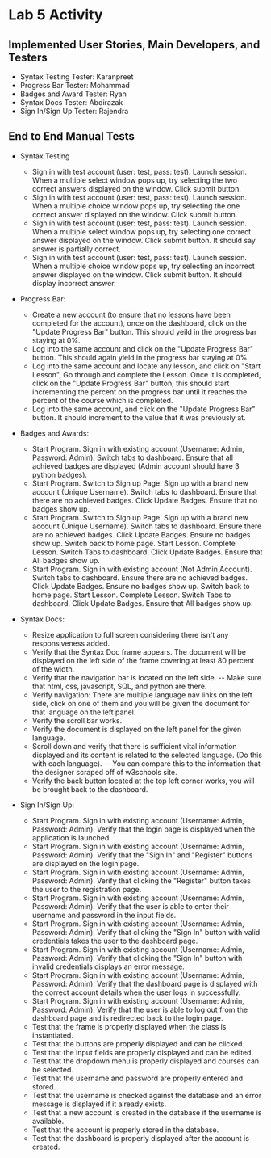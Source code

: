 # Lab 5 Activity

## Implemented User Stories, Main Developers, and Testers
- Syntax Testing Tester: Karanpreet
- Progress Bar Tester: Mohammad
- Badges and Award Tester: Ryan
- Syntax Docs Tester: Abdirazak
- Sign In/Sign Up Tester: Rajendra




## End to End Manual Tests
- Syntax Testing
  - Sign in with test account (user: test, pass: test). Launch session. When a multiple select window pops up, try selecting the two correct answers displayed on the window. Click submit button.
  - Sign in with test account (user: test, pass: test). Launch session. When a multiple choice window pops up, try selecting the one correct answer displayed on the window. Click submit button.
  - Sign in with test account (user: test, pass: test). Launch session. When a multiple select window pops up, try selecting one correct answer displayed on the window. Click submit button. It should say answer is partially correct.
  - Sign in with test account (user: test, pass: test). Launch session. When a multiple choice window pops up, try selecting an incorrect answer displayed on the window. Click submit button. It should display incorrect answer.

- Progress Bar:
  - Create a new account (to ensure that no lessons have been completed for the account), once on the dashboard, click on the "Update Progress Bar" button. This should yeild in the progress bar staying at 0%.
  - Log into the same account and click on the "Update Progress Bar" button. This should again yield in the progress bar staying at 0%.
  - Log into the same account and locate any lesson, and click on "Start Lesson", Go through and complete the Lesson. Once it is completed, click on the "Update Progress Bar" button, this should start incrementing the percent on the progress bar until it reaches the percent of the course which is completed.
  - Log into the same account, and click on the "Update Progress Bar" button. It should increment to the value that it was previously at.

- Badges and Awards:
  - Start Program. Sign in with existing account (Username: Admin, Password: Admin). Switch tabs to dashboard. Ensure that all achieved badges are displayed (Admin account should have 3 python badges).
  - Start Program. Switch to Sign up Page. Sign up with a brand new account (Unique Username). Switch tabs to dashboard. Ensure that there are no achieved badges. Click Update Badges. Ensure that no badges show up.
  - Start Program. Switch to Sign up Page. Sign up with a brand new account (Unique Username). Switch tabs to dashboard. Ensure there are no achieved badges. Click Update Badges. Ensure no badges show up. Switch back to home page. Start Lesson. Complete Lesson. Switch Tabs to dashboard. Click Update Badges. Ensure that All badges show up.
  - Start Program. Sign in with existing account (Not Admin Account). Switch tabs to dashboard. Ensure there are no achieved badges. Click Update Badges. Ensure no badges show up. Switch back to home page. Start Lesson. Complete Lesson. Switch Tabs to dashboard. Click Update Badges. Ensure that All badges show up.

- Syntax Docs:
  - Resize application to full screen considering there isn't any responsiveness
  added.
  - Verify that the Syntax Doc frame appears. The document will be displayed on
  the left side of the frame covering at least 80 percent of the width.
  - Verify that the navigation bar is located on the left side.
  -- Make sure that html, css, javascript, SQL, and python are there.
  - Verify navigation: There are multiple language nav links on the left side, click on
  one of them and you will be given the document for that language on the left
  panel.
  - Verify the scroll bar works.
  - Verify the document is displayed on the left panel for the given language.
  - Scroll down and verify that there is sufficient vital information displayed and its
  content is related to the selected language. (Do this with each language).
  -- You can compare this to the information that the designer scraped off of
  w3schools site.
  - Verify the back button located at the top left corner works, you will be brought
  back to the dashboard.

- Sign In/Sign Up:
  - Start Program. Sign in with existing account (Username: Admin, Password: Admin). Verify that the login page is displayed when the application is launched.
  - Start Program. Sign in with existing account (Username: Admin, Password: Admin). Verify that the "Sign In" and "Register" buttons are displayed on the login page.
  - Start Program. Sign in with existing account (Username: Admin, Password: Admin). Verify that clicking the "Register" button takes the user to the registration page.
  - Start Program. Sign in with existing account (Username: Admin, Password: Admin). Verify that the user is able to enter their username and password in the input fields.
  - Start Program. Sign in with existing account (Username: Admin, Password: Admin). Verify that clicking the "Sign In" button with valid credentials takes the user to the dashboard page.
  - Start Program. Sign in with existing account (Username: Admin, Password: Admin). Verify that clicking the "Sign In" button with invalid credentials displays an error message.
  - Start Program. Sign in with existing account (Username: Admin, Password: Admin). Verify that the dashboard page is displayed with the correct account details when the user logs in successfully.
  - Start Program. Sign in with existing account (Username: Admin, Password: Admin). Verify that the user is able to log out from the dashboard page and is redirected back to the login page.
  - Test that the frame is properly displayed when the class is instantiated.
  - Test that the buttons are properly displayed and can be clicked.
  - Test that the input fields are properly displayed and can be edited.
  - Test that the dropdown menu is properly displayed and courses can be selected.
  - Test that the username and password are properly entered and stored.
  - Test that the username is checked against the database and an error message is displayed if it already exists.
  - Test that a new account is created in the database if the username is available.
  - Test that the account is properly stored in the database.
  - Test that the dashboard is properly displayed after the account is created.
